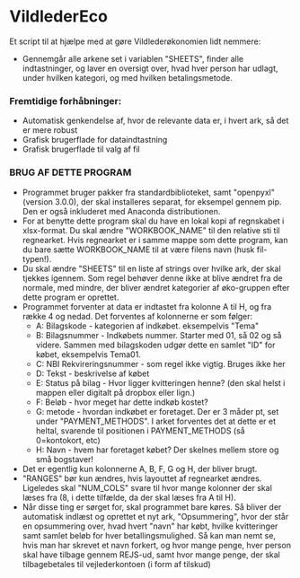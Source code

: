 # VildlederEco

Et script til at hjælpe med at gøre Vildlederøkonomien lidt nemmere:
- Gennemgår alle arkene set i variablen "SHEETS", finder alle indtastninger, og
  laver en oversigt over, hvad hver person har udlagt, under hvilken kategori,
  og med hvilken betalingsmetode.

### Fremtidige forhåbninger:
- Automatisk genkendelse af, hvor de relevante data er, i hvert ark, så det er
  mere robust
- Grafisk brugerflade for dataindtastning
- Grafisk brugerflade til valg af fil

### BRUG AF DETTE PROGRAM
- Programmet bruger pakker fra standardbiblioteket, samt "openpyxl" (version
  3.0.0), der skal installeres separat, for eksempel gennem pip. Den er også
  inkluderet med Anaconda distributionen.
- For at benytte dette program skal du have en lokal kopi af regnskabet i
  xlsx-format. Du skal ændre "WORKBOOK_NAME" til den relative sti til
  regnearket. Hvis regnearket er i samme mappe som dette program, kan du bare
  sætte WORKBOOK_NAME til at være filens navn (husk fil-typen!).
- Du skal ændre "SHEETS" til en liste af strings over hvilke ark, der skal
  tjekkes igennem. Som regel behøver denne ikke at blive ændret fra de normale,
  med mindre, der bliver ændret kategorier af øko-gruppen efter dette program
  er oprettet.
- Programmet forventer at data er indtastet fra kolonne A til H, og fra række 4
  og nedad. Det forventes af kolonnerne er som følger:
  - A: Bilagskode - kategorien af indkøbet. eksempelvis "Tema"
  - B: Bilagsnummer - Indkøbets nummer. Starter med 01, så 02 og så videre.
                      Sammen med bilagskoden udgør dette en samlet "ID" for
                      købet, eksempelvis Tema01.
  - C: NBI Rekvireringsnummer - som regel ikke vigtig. Bruges ikke her
  - D: Tekst - beskrivelse af købet
  - E: Status på bilag - Hvor ligger kvitteringen henne? (den skal helst i
                         mappen eller digitalt på dropbox eller lign.)
  - F: Beløb - hvor meget har dette indkøb kostet?
  - G: metode - hvordan indkøbet er foretaget. Der er 3 måder pt, set under
                "PAYMENT_METHODS". I arket forventes det at dette er et heltal,
                svarende til positionen i PAYMENT_METHODS (så 0=kontokort, etc)
  - H: Navn - hvem har foretaget købet? Der skelnes mellem store og små
              bogstaver!
- Det er egentlig kun kolonnerne A, B, F, G og H, der bliver brugt.
- "RANGES" bør kun ændres, hvis layouttet af regnearket ændres. Ligeledes skal
  "NUM_COLS" svare til hvor mange kolonner der skal læses fra (8, i dette
  tilfælde, da der skal læses fra A til H).
- Når disse ting er sørget for, skal programmet bare køres. Så bliver der
  automatisk indlæst og oprettet et nyt ark, "Opsummering", hvor der står en
  opsummering over, hvad hvert "navn" har købt, hvilke kvitteringer samt samlet
  beløb for hver betallingsmulighed. Så kan man nemt se, hvis man har skrevet
  et navn forkert, og hvor mange penge, hver person skal have tilbage gennem
  REJS-ud, samt hvor mange penge, der skal tilbagebetales til vejlederkontoen
  (i form af tilskud)